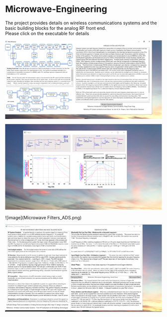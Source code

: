# Microwave-Engineering

The project provides details on wireless communications systems and the basic building blocks for the analog RF front end.  
Please click on the executable for details 

![image](MainWindow.png)

![image](DesigningFilters.png)

![image](Microwave Filters_ADS.png)

![image](WirelesssCommunications.png)

